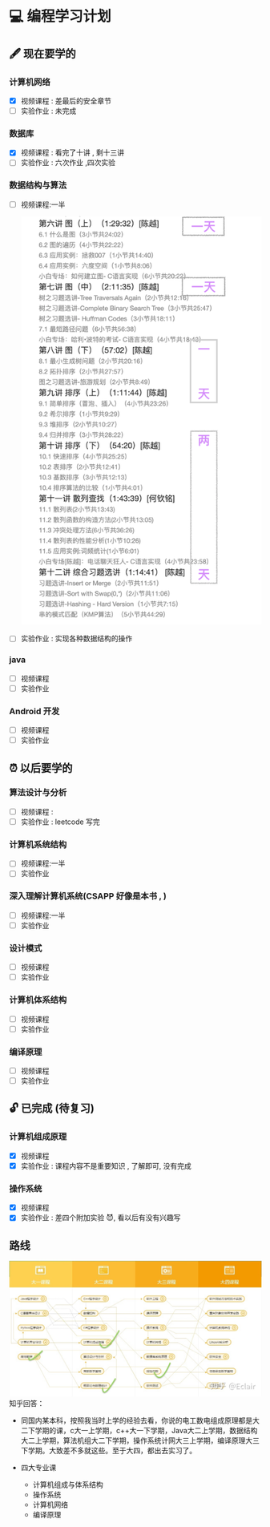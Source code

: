 # 💻 编程学习计划

## 🖋 现在要学的

### 计算机网络

- [x] 视频课程 : 差最后的安全章节
- [ ] 实验作业 : 未完成

### 数据库

- [x] 视频课程 : 看完了十讲 , 剩十三讲
- [ ] 实验作业 : 六次作业 ,四次实验

### 数据结构与算法

- [ ] 视频课程:一半

  ![image-20210202180650313](./pic/image-20210202180650313.png)

- [ ] 实验作业 : 实现各种数据结构的操作

### java

- [ ] 视频课程
- [ ] 实验作业

### Android 开发

- [ ] 视频课程
- [ ] 实验作业

## ⏰ 以后要学的

### 算法设计与分析

- [ ] 视频课程 :
- [ ] 实验作业 : leetcode 写完

### 计算机系统结构

- [ ] 视频课程:一半
- [ ] 实验作业

### 深入理解计算机系统(CSAPP 好像是本书 , )

- [ ] 视频课程:一半
- [ ] 实验作业

### 设计模式

- [ ] 视频课程
- [ ] 实验作业

### 计算机体系结构

- [ ] 视频课程
- [ ] 实验作业

### 编译原理

- [ ] 视频课程
- [ ] 实验作业

## 🔓 已完成 (待复习) 

### 计算机组成原理

- [x] 视频课程
- [x] 实验作业 : 课程内容不是重要知识 , 了解即可, 没有完成

### 操作系统

- [x] 视频课程
- [x] 实验作业 : 差四个附加实验 😈, 看以后有没有兴趣写

## 路线

![IMG_256](./pic/clip_image001.jpg)
 知乎回答：

- 同国内某本科，按照我当时上学的经验去看，你说的电工数电组成原理都是大二下学期的课，c大一上学期，c++大一下学期，Java大二上学期，数据结构大二上学期，算法机组大二下学期，操作系统计网大三上学期，编译原理大三下学期。大致差不多就这些。至于大四，都出去实习了。

- 四大专业课
  - 计算机组成与体系结构
  - 操作系统
  - 计算机网络
  - 编译原理

